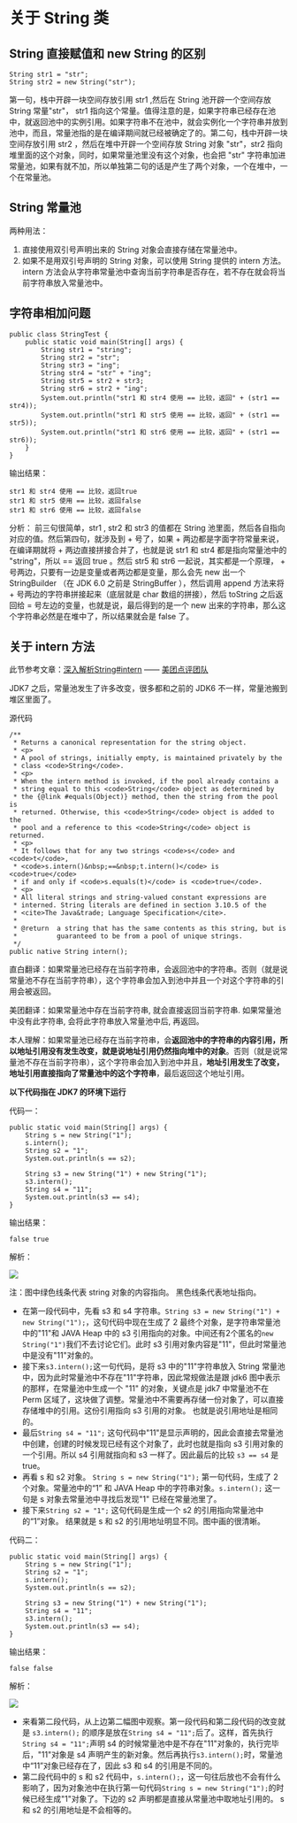 # 关于 String 类

## String 直接赋值和 new String 的区别

```
String str1 = "str";
String str2 = new String("str");
```

第一句，栈中开辟一块空间存放引用 str1 ,然后在 String 池开辟一个空间存放 String 常量"str"， str1 指向这个常量。值得注意的是，如果字符串已经存在池中，就返回池中的实例引用。如果字符串不在池中，就会实例化一个字符串并放到池中，而且，常量池指的是在编译期间就已经被确定了的。第二句，栈中开辟一块空间存放引用 str2 ，然后在堆中开辟一个空间存放 String 对象 "str"，str2 指向堆里面的这个对象，同时，如果常量池里没有这个对象，也会把 "str" 字符串加进常量池，如果有就不加，所以单独第二句的话是产生了两个对象，一个在堆中，一个在常量池。

## String 常量池

两种用法：

1. 直接使用双引号声明出来的 String 对象会直接存储在常量池中。
2. 如果不是用双引号声明的 String 对象，可以使用 String 提供的 intern 方法。 intern 方法会从字符串常量池中查询当前字符串是否存在，若不存在就会将当前字符串放入常量池中。

## 字符串相加问题

```
public class StringTest {
	public static void main(String[] args) {
		String str1 = "string";
		String str2 = "str";
		String str3 = "ing";
		String str4 = "str" + "ing";
		String str5 = str2 + str3;
		String str6 = str2 + "ing";	
		System.out.println("str1 和 str4 使用 == 比较，返回" + (str1 == str4));	
		System.out.println("str1 和 str5 使用 == 比较，返回" + (str1 == str5));
		System.out.println("str1 和 str6 使用 == 比较，返回" + (str1 == str6));	
	}
}
```

输出结果：

```
str1 和 str4 使用 == 比较，返回true
str1 和 str5 使用 == 比较，返回false
str1 和 str6 使用 == 比较，返回false
```

分析： 前三句很简单，str1 , str2 和 str3 的值都在 String 池里面，然后各自指向对应的值。然后第四句，就涉及到 + 号了，如果 + 两边都是字面字符常量来说，在编译期就将 + 两边直接拼接合并了，也就是说 str1 和 str4 都是指向常量池中的 "string"，所以 == 返回 true 。然后 str5 和 str6 一起说，其实都是一个原理， + 号两边，只要有一边是变量或者两边都是变量，那么会先 new 出一个  StringBuilder （在 JDK 6.0 之前是 StringBuffer ），然后调用 append 方法来将 + 号两边的字符串拼接起来（底层就是 char 数组的拼接），然后 toString 之后返回给 = 号左边的变量，也就是说，最后得到的是一个 new 出来的字符串，那么这个字符串必然是在堆中了，所以结果就会是 false 了。

## 关于 intern 方法 

此节参考文章：[深入解析String#intern](https://tech.meituan.com/in_depth_understanding_string_intern.html) —— [美团点评团队](https://tech.meituan.com/)

JDK7 之后，常量池发生了许多改变，很多都和之前的 JDK6 不一样，常量池搬到堆区里面了。

源代码

```
/** 
 * Returns a canonical representation for the string object. 
 * <p> 
 * A pool of strings, initially empty, is maintained privately by the 
 * class <code>String</code>. 
 * <p> 
 * When the intern method is invoked, if the pool already contains a 
 * string equal to this <code>String</code> object as determined by 
 * the {@link #equals(Object)} method, then the string from the pool is 
 * returned. Otherwise, this <code>String</code> object is added to the 
 * pool and a reference to this <code>String</code> object is returned. 
 * <p> 
 * It follows that for any two strings <code>s</code> and <code>t</code>, 
 * <code>s.intern()&nbsp;==&nbsp;t.intern()</code> is <code>true</code> 
 * if and only if <code>s.equals(t)</code> is <code>true</code>. 
 * <p> 
 * All literal strings and string-valued constant expressions are 
 * interned. String literals are defined in section 3.10.5 of the 
 * <cite>The Java&trade; Language Specification</cite>. 
 * 
 * @return  a string that has the same contents as this string, but is 
 *          guaranteed to be from a pool of unique strings. 
 */  
public native String intern();
```

直白翻译：如果常量池已经存在当前字符串，会返回池中的字符串。否则（就是说常量池不存在当前字符串），这个字符串会加入到池中并且一个对这个字符串的引用会被返回。

美团翻译：如果常量池中存在当前字符串, 就会直接返回当前字符串. 如果常量池中没有此字符串, 会将此字符串放入常量池中后, 再返回。

本人理解：如果常量池已经存在当前字符串，会**返回池中的字符串的内容引用，所以地址引用没有发生改变，就是说地址引用仍然指向堆中的对象**。否则（就是说常量池不存在当前字符串），这个字符串会加入到池中并且，**地址引用发生了改变，地址引用直接指向了常量池中的这个字符串**，最后返回这个地址引用。

**以下代码指在 JDK7 的环境下运行**

代码一：

```
public static void main(String[] args) {
    String s = new String("1");
    s.intern();
    String s2 = "1";
    System.out.println(s == s2);

    String s3 = new String("1") + new String("1");
    s3.intern();
    String s4 = "11";
    System.out.println(s3 == s4);
}
```

输出结果：

```
false true
```

解析：

![](https://tech.meituan.com/img/in_depth_understanding_string_intern/jdk7_1.png)

注：图中绿色线条代表 string 对象的内容指向。 黑色线条代表地址指向。

- 在第一段代码中，先看 s3 和 s4 字符串。`String s3 = new String("1") + new String("1");`，这句代码中现在生成了 2 最终个对象，是字符串常量池中的"11"和 JAVA Heap 中的 s3 引用指向的对象。中间还有2个匿名的`new String("1")`我们不去讨论它们。此时 s3 引用对象内容是"11"，但此时常量池中是没有"11"对象的。
- 接下来`s3.intern();`这一句代码，是将 s3 中的"11"字符串放入 String 常量池中，因为此时常量池中不存在"11"字符串，因此常规做法是跟 jdk6 图中表示的那样，在常量池中生成一个 "11" 的对象，关键点是 jdk7 中常量池不在 Perm 区域了，这块做了调整。常量池中不需要再存储一份对象了，可以直接存储堆中的引用。这份引用指向 s3 引用的对象。 也就是说引用地址是相同的。
- 最后`String s4 = "11";` 这句代码中"11"是显示声明的，因此会直接去常量池中创建，创建的时候发现已经有这个对象了，此时也就是指向 s3 引用对象的一个引用。所以 s4 引用就指向和 s3 一样了。因此最后的比较 `s3 == s4` 是 true。
- 再看 s 和 s2 对象。 `String s = new String("1");` 第一句代码，生成了 2 个对象。常量池中的“1” 和 JAVA Heap 中的字符串对象。`s.intern();` 这一句是 s 对象去常量池中寻找后发现"1" 已经在常量池里了。
- 接下来`String s2 = "1";` 这句代码是生成一个 s2 的引用指向常量池中的“1”对象。 结果就是 s 和 s2 的引用地址明显不同。图中画的很清晰。

代码二：

```
public static void main(String[] args) {
    String s = new String("1");
    String s2 = "1";
    s.intern();
    System.out.println(s == s2);

    String s3 = new String("1") + new String("1");
    String s4 = "11";
    s3.intern();
    System.out.println(s3 == s4);
}
```

输出结果：

```
false false
```

解析：

![](https://tech.meituan.com/img/in_depth_understanding_string_intern/jdk7_2.png)

- 来看第二段代码，从上边第二幅图中观察。第一段代码和第二段代码的改变就是 `s3.intern();` 的顺序是放在`String s4 = "11";`后了。这样，首先执行`String s4 = "11";`声明 s4 的时候常量池中是不存在"11"对象的，执行完毕后，"11"对象是 s4 声明产生的新对象。然后再执行`s3.intern();`时，常量池中“11”对象已经存在了，因此 s3 和 s4 的引用是不同的。
- 第二段代码中的 s 和 s2 代码中，`s.intern();`，这一句往后放也不会有什么影响了，因为对象池中在执行第一句代码`String s = new String("1");`的时候已经生成"1"对象了。下边的 s2 声明都是直接从常量池中取地址引用的。 s 和 s2 的引用地址是不会相等的。